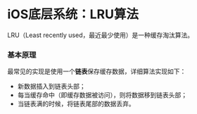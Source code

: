 # iOS底层系统：LRU算法

LRU（Least recently used，最近最少使用）是一种缓存淘汰算法。

### 基本原理

最常见的实现是使用一个**链表**保存缓存数据，详细算法实现如下：
- 新数据插入到链表头部；
- 每当缓存命中（即缓存数据被访问），则将数据移到链表头部；
- 当链表满的时候，将链表尾部的数据丢弃。
